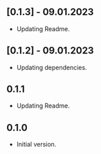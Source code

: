 ## [0.1.3] - 09.01.2023

- Updating Readme.

## [0.1.2] - 09.01.2023

- Updating dependencies.

## 0.1.1

- Updating Readme.

## 0.1.0

- Initial version.
